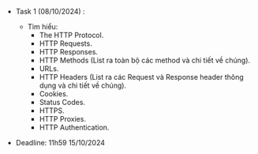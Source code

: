 - Task 1 (08/10/2024) :
  - Tìm hiểu:
    - The HTTP Protocol.
    - HTTP Requests.
    - HTTP Responses.
    - HTTP Methods (List ra toàn bộ các method và chi tiết về chúng).
    - URLs.
    - HTTP Headers (List ra các Request và Response header thông dụng và chi tiết về chúng).
    - Cookies.
    - Status Codes.
    - HTTPS.
    - HTTP Proxies.
    - HTTP Authentication.

- Deadline: 11h59 15/10/2024
